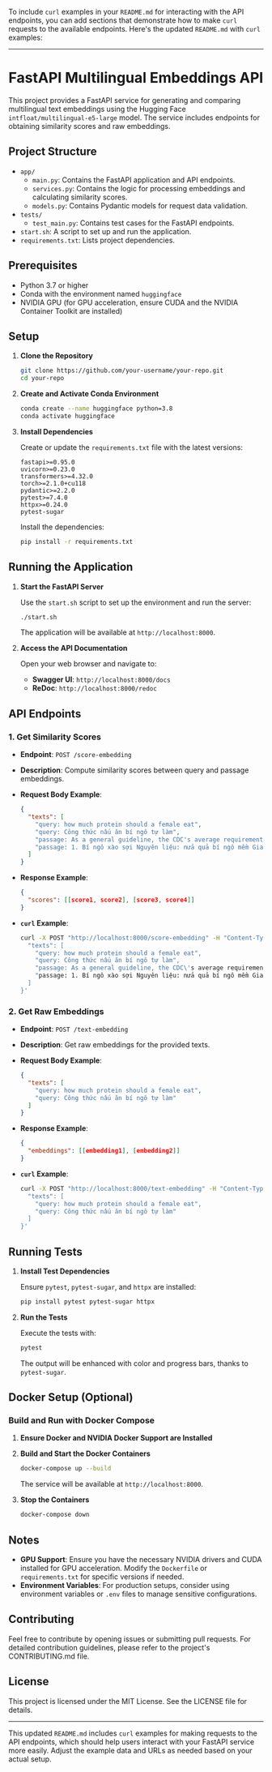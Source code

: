To include `curl` examples in your `README.md` for interacting with the API endpoints, you can add sections that demonstrate how to make `curl` requests to the available endpoints. Here's the updated `README.md` with `curl` examples:

---

# FastAPI Multilingual Embeddings API

This project provides a FastAPI service for generating and comparing multilingual text embeddings using the Hugging Face `intfloat/multilingual-e5-large` model. The service includes endpoints for obtaining similarity scores and raw embeddings.

## Project Structure

- `app/`
  - `main.py`: Contains the FastAPI application and API endpoints.
  - `services.py`: Contains the logic for processing embeddings and calculating similarity scores.
  - `models.py`: Contains Pydantic models for request data validation.
- `tests/`
  - `test_main.py`: Contains test cases for the FastAPI endpoints.
- `start.sh`: A script to set up and run the application.
- `requirements.txt`: Lists project dependencies.

## Prerequisites

- Python 3.7 or higher
- Conda with the environment named `huggingface`
- NVIDIA GPU (for GPU acceleration, ensure CUDA and the NVIDIA Container Toolkit are installed)

## Setup

1. **Clone the Repository**

   ```bash
   git clone https://github.com/your-username/your-repo.git
   cd your-repo
   ```

2. **Create and Activate Conda Environment**

   ```bash
   conda create --name huggingface python=3.8
   conda activate huggingface
   ```

3. **Install Dependencies**

   Create or update the `requirements.txt` file with the latest versions:

   ```plaintext
   fastapi>=0.95.0
   uvicorn>=0.23.0
   transformers>=4.32.0
   torch>=2.1.0+cu118
   pydantic>=2.2.0
   pytest>=7.4.0
   httpx>=0.24.0
   pytest-sugar
   ```

   Install the dependencies:

   ```bash
   pip install -r requirements.txt
   ```

## Running the Application

1. **Start the FastAPI Server**

   Use the `start.sh` script to set up the environment and run the server:

   ```bash
   ./start.sh
   ```

   The application will be available at `http://localhost:8000`.

2. **Access the API Documentation**

   Open your web browser and navigate to:

   - **Swagger UI**: `http://localhost:8000/docs`
   - **ReDoc**: `http://localhost:8000/redoc`

## API Endpoints

### 1. Get Similarity Scores

- **Endpoint**: `POST /score-embedding`
- **Description**: Compute similarity scores between query and passage embeddings.

- **Request Body Example**:

  ```json
  {
    "texts": [
      "query: how much protein should a female eat",
      "query: Công thức nấu ăn bí ngô tự làm",
      "passage: As a general guideline, the CDC's average requirement of protein for women ages 19 to 70 is 46 grams per day.",
      "passage: 1. Bí ngô xào sợi Nguyên liệu: nửa quả bí ngô mềm Gia vị: hành, muối, đường, cốt gà"
    ]
  }
  ```

- **Response Example**:

  ```json
  {
    "scores": [[score1, score2], [score3, score4]]
  }
  ```

- **`curl` Example**:

  ```bash
  curl -X POST "http://localhost:8000/score-embedding" -H "Content-Type: application/json" -d '{
    "texts": [
      "query: how much protein should a female eat",
      "query: Công thức nấu ăn bí ngô tự làm",
      "passage: As a general guideline, the CDC\'s average requirement of protein for women ages 19 to 70 is 46 grams per day.",
      "passage: 1. Bí ngô xào sợi Nguyên liệu: nửa quả bí ngô mềm Gia vị: hành, muối, đường, cốt gà"
    ]
  }'
  ```

### 2. Get Raw Embeddings

- **Endpoint**: `POST /text-embedding`
- **Description**: Get raw embeddings for the provided texts.

- **Request Body Example**:

  ```json
  {
    "texts": [
      "query: how much protein should a female eat",
      "query: Công thức nấu ăn bí ngô tự làm"
    ]
  }
  ```

- **Response Example**:

  ```json
  {
    "embeddings": [[embedding1], [embedding2]]
  }
  ```

- **`curl` Example**:

  ```bash
  curl -X POST "http://localhost:8000/text-embedding" -H "Content-Type: application/json" -d '{
    "texts": [
      "query: how much protein should a female eat",
      "query: Công thức nấu ăn bí ngô tự làm"
    ]
  }'
  ```

## Running Tests

1. **Install Test Dependencies**

   Ensure `pytest`, `pytest-sugar`, and `httpx` are installed:

   ```bash
   pip install pytest pytest-sugar httpx
   ```

2. **Run the Tests**

   Execute the tests with:

   ```bash
   pytest
   ```

   The output will be enhanced with color and progress bars, thanks to `pytest-sugar`.

## Docker Setup (Optional)

### Build and Run with Docker Compose

1. **Ensure Docker and NVIDIA Docker Support are Installed**

2. **Build and Start the Docker Containers**

   ```bash
   docker-compose up --build
   ```

   The service will be available at `http://localhost:8000`.

3. **Stop the Containers**

   ```bash
   docker-compose down
   ```

## Notes

- **GPU Support**: Ensure you have the necessary NVIDIA drivers and CUDA installed for GPU acceleration. Modify the `Dockerfile` or `requirements.txt` for specific versions if needed.
- **Environment Variables**: For production setups, consider using environment variables or `.env` files to manage sensitive configurations.

## Contributing

Feel free to contribute by opening issues or submitting pull requests. For detailed contribution guidelines, please refer to the project's CONTRIBUTING.md file.

## License

This project is licensed under the MIT License. See the LICENSE file for details.

---

This updated `README.md` includes `curl` examples for making requests to the API endpoints, which should help users interact with your FastAPI service more easily. Adjust the example data and URLs as needed based on your actual setup.